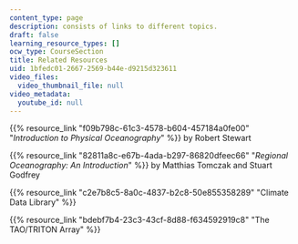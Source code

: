 ```yaml
---
content_type: page
description: consists of links to different topics.
draft: false
learning_resource_types: []
ocw_type: CourseSection
title: Related Resources
uid: 1bfedc01-2667-2569-b44e-d9215d323611
video_files:
  video_thumbnail_file: null
video_metadata:
  youtube_id: null
---
```

{{% resource_link "f09b798c-61c3-4578-b604-457184a0fe00" "*Introduction to Physical Oceanography*" %}} by Robert Stewart

{{% resource_link "82811a8c-e67b-4ada-b297-86820dfeec66" "*Regional Oceanography: An Introduction*" %}} by Matthias Tomczak and Stuart Godfrey

{{% resource_link "c2e7b8c5-8a0c-4837-b2c8-50e855358289" "Climate Data Library" %}}

{{% resource_link "bdebf7b4-23c3-43cf-8d88-f634592919c8" "The TAO/TRITON Array" %}}